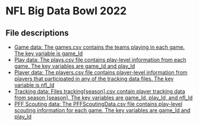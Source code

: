 #  NFL Big Data Bowl 2022

## File descriptions
* [Game data: The games.csv contains the teams playing in each game. The key variable is game_Id](#Game)
* [Play data: The plays.csv file contains play-level information from each game. The key variables are game_Id and play_Id](#Play)
* [Player data: The players.csv file contains player-level information from players that participated in any of the tracking data files. The key variable is nfl_Id](#Player)
* [Tracking data: Files tracking[season].csv contain player tracking data from season [season]. The key variables are game_Id, play_Id, and nfl_Id](#Tracking)
* [PFF Scouting data: The PFFScoutingData.csv file contains play-level scouting information for each game. The key variables are game_Id and play_Id](#Scouting)
